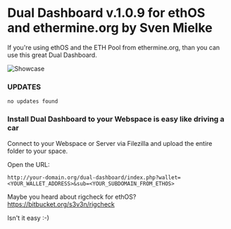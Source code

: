 # Dual Dashboard v.1.0.9 for ethOS and ethermine.org by Sven Mielke #
  
If you're using ethOS and the ETH Pool from ethermine.org, than you can use this great Dual Dashboard. 

![Showcase](https://i.imgur.com/IkeBMn2.png)

### UPDATES ###
``` no updates found ```

### Install Dual Dashboard to your Webspace is easy like driving a car ###

Connect to your Webspace or Server via Filezilla and upload the entire folder to your space.
 
Open the URL: 

``` http://your-domain.org/dual-dashboard/index.php?wallet=<YOUR_WALLET_ADDRESS>&sub=<YOUR_SUBDOMAIN_FROM_ETHOS> ```

Maybe you heard about rigcheck for ethOS? 
https://bitbucket.org/s3v3n/rigcheck

Isn't it easy :-)
